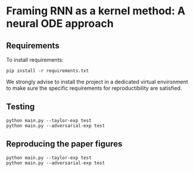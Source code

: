 # Framing RNN as a kernel method: A neural ODE approach

## Requirements

To install requirements:

```setup
pip install -r requirements.txt
```

We strongly advise to install the project in a dedicated virtual environment to make sure the specific requirements for reproductibility are satisfied.

## Testing

```
python main.py --taylor-exp test
python main.py --adversarial-exp test
```


## Reproducing the paper figures


```
python main.py --taylor-exp test
python main.py --adversarial-exp test
```